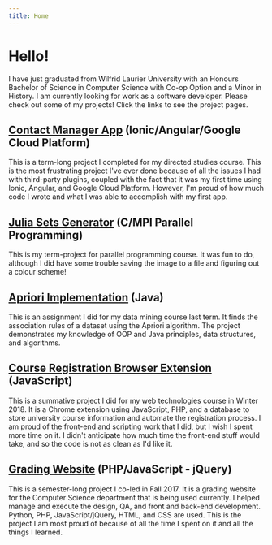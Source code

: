 ```yaml
---
title: Home
---
```


# Hello!

I have just graduated from Wilfrid Laurier University with an Honours Bachelor of Science in Computer Science with Co-op Option and a Minor in History. I am currently looking for work as a software developer. Please check out some of my projects! Click the links to see the project pages.

## [Contact Manager App](project-pages/contactor/contactor.md) (Ionic/Angular/Google Cloud Platform)

This is a term-long project I completed for my directed studies course. This is the most frustrating project I've ever done because of all the issues I had with third-party plugins, coupled with the fact that it was my first time using Ionic, Angular, and Google Cloud Platform. However, I'm proud of how much code I wrote and what I was able to accomplish with my first app.

## [Julia Sets Generator](project-pages/julia-sets-generator/julia-sets-generator.md) (C/MPI Parallel Programming)

This is my term-project for parallel programming course. It was fun to do, although I did have some trouble saving the image to a file and figuring out a colour scheme!

## [Apriori Implementation](project-pages/apriori/apriori.md) (Java)

This is an assignment I did for my data mining course last term. It finds the association rules of a dataset using the Apriori algorithm. The project demonstrates my knowledge of OOP and Java principles, data structures, and algorithms.

## [Course Registration Browser Extension](project-pages/browser-extension/browser-extension.md) (JavaScript)

This is a summative project I did for my web technologies course in Winter 2018. It is a Chrome extension using JavaScript, PHP, and a database to store university course information and automate the
registration process. I am proud of the front-end and scripting work that I did, but I wish I spent more time
on it. I didn't anticipate how much time the front-end stuff would take, and so the code is not as clean as I'd like it.

## [Grading Website](project-pages/grading-website/grading-website.md) (PHP/JavaScript - jQuery)

This is a semester-long project I co-led in Fall 2017. It is a grading website for the Computer Science
department that is being used currently. I helped manage and execute the design, QA, and front and back-end development. Python, PHP, JavaScript/jQuery, HTML, and CSS are used. This is the project I am most proud of because of all the time I spent on it and all the things I learned.